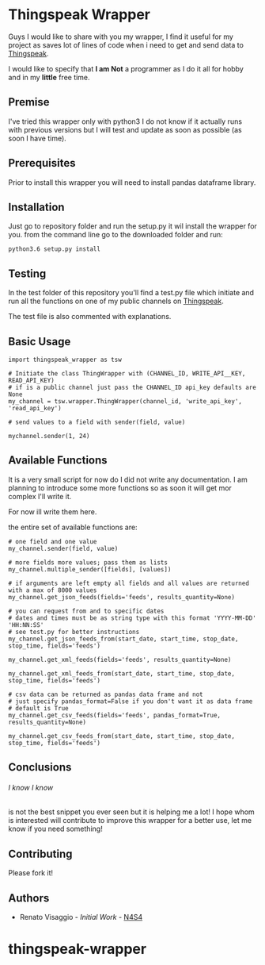 # Thingspeak Wrapper

Guys I would like to share with you my wrapper,
I find it useful for my project as saves lot of lines of code
when i need to get and send data to [Thingspeak](thingspeak.com).

I would like to specify that **I am Not** a programmer as I do it all
for hobby and in my **little** free time.

## Premise

I've tried this wrapper only with python3 
I do not know if it actually runs with previous versions 
but I will test and update as soon as possible (as soon I have time).

## Prerequisites

Prior to install this wrapper you will need to install pandas dataframe library.

## Installation

Just go to repository folder and run the setup.py it wil install the wrapper for you.
from the command line go to the downloaded folder and run:

```
python3.6 setup.py install
```

## Testing

In the test folder of this repository you'll find a test.py file which initiate and run all the functions
on one of my public channels on [Thingspeak](https://thingspeak.com/channels/501309).

The test file is also commented with explanations.

## Basic Usage

```
import thingspeak_wrapper as tsw 

# Initiate the class ThingWrapper with (CHANNEL_ID, WRITE_API__KEY, READ_API_KEY)
# if is a public channel just pass the CHANNEL_ID api_key defaults are None
my_channel = tsw.wrapper.ThingWrapper(channel_id, 'write_api_key', 'read_api_key')

# send values to a field with sender(field, value)

mychannel.sender(1, 24)
```

## Available Functions

It is a very small script for now do I did not write any documentation.
I am planning  to introduce some more functions so as soon it will get mor complex I'll write it.

For now ill write them here.

the entire set of available functions are:

```
# one field and one value
my_channel.sender(field, value) 

# more fields more values; pass them as lists
my_channel.multiple_sender([fields], [values]) 

# if arguments are left empty all fields and all values are returned with a max of 8000 values
my_channel.get_json_feeds(fields='feeds', results_quantity=None) 

# you can request from and to specific dates
# dates and times must be as string type with this format 'YYYY-MM-DD' 'HH:NN:SS'
# see test.py for better instructions
my_channel.get_json_feeds_from(start_date, start_time, stop_date, stop_time, fields='feeds')

my_channel.get_xml_feeds(fields='feeds', results_quantity=None)

my_channel.get_xml_feeds_from(start_date, start_time, stop_date, stop_time, fields='feeds')

# csv data can be returned as pandas data frame and not
# just specify pandas_format=False if you don't want it as data frame
# default is True
my_channel.get_csv_feeds(fields='feeds', pandas_format=True, results_quantity=None)

my_channel.get_csv_feeds_from(start_date, start_time, stop_date, stop_time, fields='feeds')
```

## Conclusions

###### I know I know
 
is not the best snippet you ever seen but it is helping me a lot!
I hope whom is interested will contribute to improve this wrapper for a better use,
let me know if you need something!

## Contributing

Please fork it!

## Authors

- Renato Visaggio - _Initial_ _Work_ - [N4S4](https://github.com/N4S4)




# thingspeak-wrapper

